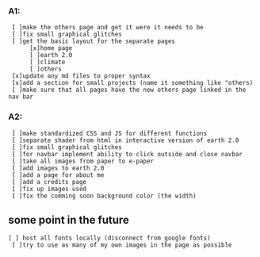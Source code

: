 ### A1:
     [ ]make the others page and get it were it needs to be
     [ ]fix small graphical glitches
     [ ]get the basic layout for the separate pages
          [x]home page
          [ ]earth 2.0
          [ ]climate
          [ ]others
     [x]update any md files to proper syntax
     [x]add a section for small projects (name it something like "others)
     [ ]make sure that all pages have the new others page linked in the nav bar
### A2:
     [ ]make standardized CSS and JS for different functions 
     [ ]separate shader from html in interactive version of earth 2.0
     [ ]fix small graphical glitches
     [ ]for navbar implement ability to click outside and close navbar
     [ ]take all images from paper to e-paper
     [ ]add images to earth 2.0
     [ ]add a page for about me
     [ ]add a credits page
     [ ]fix up images used
     [ ]fix the comming soon background color (the width)
     
## some point in the future
	[ ] host all fonts locally (disconnect from google fonts)
     [ ]try to use as many of my own images in the page as possible
